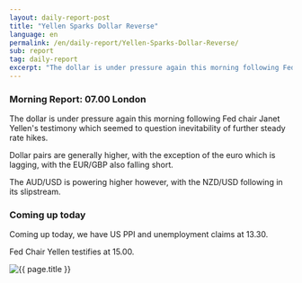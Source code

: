 ```yaml
---
layout: daily-report-post
title: "Yellen Sparks Dollar Reverse"
language: en
permalink: /en/daily-report/Yellen-Sparks-Dollar-Reverse/
sub: report
tag: daily-report
excerpt: "The dollar is under pressure again this morning following Fed chair Janet Yellen's testimony which seemed to question inevitability of further steady rate hikes..."
---
```

### Morning Report: 07.00 London

The dollar is under pressure again this morning following Fed chair Janet Yellen's testimony which seemed to question inevitability of further steady rate hikes.

Dollar pairs are generally higher, with the exception of the euro which is lagging, with the EUR/GBP also falling short. 

The AUD/USD is powering higher however, with the NZD/USD following in its slipstream. 

### Coming up today

Coming up today, we have US PPI and unemployment claims at 13.30. 

Fed Chair Yellen testifies at 15.00. 


<p><img src="{{ "/assets/images/daily-report/2017-07-13_07-12-01.jpg" | relative_url }}" alt="{{ page.title }}" title="{{ page.title }}"></p>